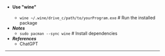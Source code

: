 - #### Use "wine" 
    - `wine ~/.wine/drive_c/path/to/yourProgram.exe` # Run the installed package
- ***Notes***
    - `sudo pacman --sync wine` # Install dependencies
- ***References***
    - ChatGPT
- ---
